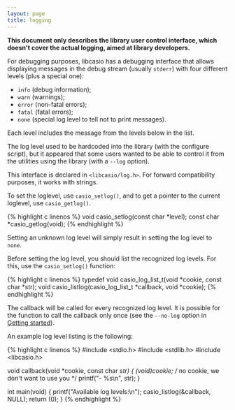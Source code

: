 ```yaml
---
layout: page
title: logging
---
```

**This document only describes the library user control interface, which**
**doesn't cover the actual logging, aimed at library developers.**

For debugging purposes, libcasio has a debugging interface that allows
displaying messages in the debug stream (usually `stderr`) with four
different levels (plus a special one):

- `info` (debug information);
- `warn` (warnings);
- `error` (non-fatal errors);
- `fatal` (fatal errors);
- `none` (special log level to tell not to print messages).

Each level includes the message from the levels below in the list.

The log level used to be hardcoded into the library (with the configure
script), but it appeared that some users wanted to be able to control it
from the utilities using the library (with a `--log` option).

This interface is declared in `<libcasio/log.h>`. For forward compatibility
purposes, it works with strings.

To set the loglevel, use `casio_setlog()`, and to get a pointer to the current
loglevel, use `casio_getlog()`.

{% highlight c linenos %}
void casio_setlog(const char *level);
const char *casio_getlog(void);
{% endhighlight %}

Setting an unknown log level will simply result in setting the log level
to `none`.

Before setting the log level, you should list the recognized log levels.
For this, use the `casio_setlog()` function:

{% highlight c linenos %}
typedef void casio_log_list_t(void *cookie, const char *str);
void casio_listlog(casio_log_list_t *callback, void *cookie);
{% endhighlight %}

The callback will be called for every recognized log level. It is possible
for the function to call the callback only once (see the `--no-log` option
in [Getting started](getting-started.html)).

An example log level listing is the following:

{% highlight c linenos %}
#include <stdio.h>
#include <stdlib.h>
#include <libcasio.h>

void callback(void *cookie, const char *str)
{
	(void)cookie; /* no cookie, we don't want to use you */
	printf("- %s\n", str);
}

int main(void)
{
	printf("Available log levels:\n");
	casio_listlog(&callback, NULL);
	return (0);
}
{% endhighlight %}
